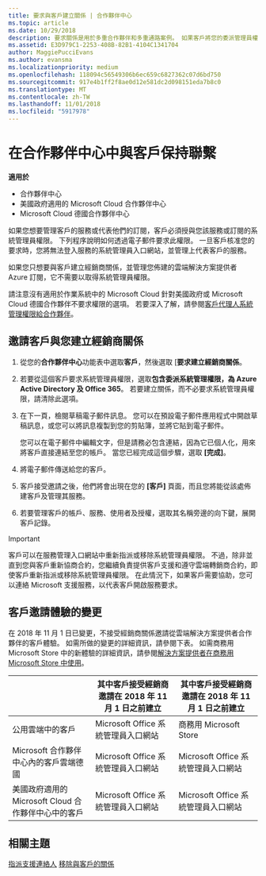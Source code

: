 ```yaml
---
title: 要求與客戶建立關係 | 合作夥伴中心
ms.topic: article
ms.date: 10/29/2018
description: 要求關係是用於多重合作夥伴和多重通路案例。 如果客戶將您的委派管理員權限移除，而您必須還原那些權限以提供佈建或支援時，這也會很有用。
ms.assetid: E3D979C1-2253-408B-82B1-4104C1341704
author: MaggiePucciEvans
ms.author: evansma
ms.localizationpriority: medium
ms.openlocfilehash: 118094c56549306b6ec659c6827362c07d6bd750
ms.sourcegitcommit: 917e4b1ff2f8ae0d12e581dc2d098151eda7b8c0
ms.translationtype: MT
ms.contentlocale: zh-TW
ms.lasthandoff: 11/01/2018
ms.locfileid: "5917978"
---
```

# <a name="connect-with-customers-in-partner-center"></a>在合作夥伴中心中與客戶保持聯繫

**適用於**

-  合作夥伴中心
-  美國政府適用的 Microsoft Cloud 合作夥伴中心
-  Microsoft Cloud 德國合作夥伴中心

如果您想要管理客戶的服務或代表他們的訂閱，客戶必須授與您該服務或訂閱的系統管理員權限。 下列程序說明如何透過電子郵件要求此權限。 一旦客戶核准您的要求時，您將無法登入服務的系統管理員入口網站，並管理上代表客戶的服務。 

如果您只想要與客戶建立經銷商關係，並管理您佈建的雲端解決方案提供者 Azure 訂閱，它不需要以取得系統管理員權限。

請注意沒有適用於作業系統中的 Microsoft Cloud 針對美國政府或 Microsoft Cloud 德國合作夥伴不要求權限的選項。 若要深入了解，請參閱[客戶代理人系統管理權限給合作夥伴](https://docs.microsoft.com/en-us/partner-center/customers_revoke_admin_privileges)。


## <a name="invite-a-customer-to-establish-a-reseller-relationship-with-you"></a>邀請客戶與您建立經銷商關係

1.  從您的**合作夥伴中心**功能表中選取**客戶**，然後選取 [**要求建立經銷商關係**。

2.  若要從這個客戶要求系統管理員權限，選取**包含委派系統管理權限，為 Azure Active Directory 及 Office 365**。 若要建立關係，而不必要求系統管理員權限，請清除此選項。 

3.  在下一頁，檢閱草稿電子郵件訊息。 您可以在預設電子郵件應用程式中開啟草稿訊息，或您可以將訊息複製到您的剪貼簿，並將它貼到電子郵件。 

    您可以在電子郵件中編輯文字，但是請務必包含連結，因為它已個人化，用來將客戶直接連結至您的帳戶。 當您已經完成這個步驟，選取 **\[完成\]**。

3.  將電子郵件傳送給您的客戶。

5.  客戶接受邀請之後，他們將會出現在您的 **\[客戶\]** 頁面，而且您將能從該處佈建客戶及管理其服務。

 
6.  若要管理客戶的帳戶、服務、使用者及授權，選取其名稱旁邊的向下鍵，展開客戶記錄。


> [!IMPORTANT]  
> 客戶可以在服務管理入口網站中重新指派或移除系統管理員權限。 不過，除非並直到您與客戶重新協商合約，您繼續負責提供客戶支援和遵守雲端轉銷商合約，即使客戶重新指派或移除系統管理員權限。 在此情況下，如果客戶需要協助，您可以連絡 Microsoft 支援服務，以代表客戶開啟服務要求。

## <a name="changes-to-the-customer-invitation-experience"></a>客戶邀請體驗的變更
在 2018 年 11 月 1 日已變更，不接受經銷商關係邀請從雲端解決方案提供者合作夥伴的客戶體驗。 如需所做的變更的詳細資訊，請參閱下表。 如需商務用 Microsoft Store 中的新體驗的詳細資訊，請參閱[解決方案提供者在商務用 Microsoft Store 中使用](https://docs.microsoft.com/en-us/microsoft-store/work-with-partner-microsoft-store-business)。

|  | 其中客戶接受經銷商邀請在 2018 年 11 月 1 日之前建立 | 其中客戶接受經銷商邀請在 2018 年 11 月 1 日之前建立 |
|---------|---------|---------
| 公用雲端中的客戶 | Microsoft Office 系統管理員入口網站 | 商務用 Microsoft Store |
| Microsoft 合作夥伴中心內的客戶雲端德國 | Microsoft Office 系統管理員入口網站 | Microsoft Office 系統管理員入口網站 |
| 美國政府適用的 Microsoft Cloud 合作夥伴中心中的客戶 | Microsoft Office 系統管理員入口網站 | Microsoft Office 系統管理員入口網站 |


## <a name="related-topics"></a>相關主題

[指派支援連絡人](assign-support-contacts.md)
[移除與客戶的關係](remove-a-relationship.md)